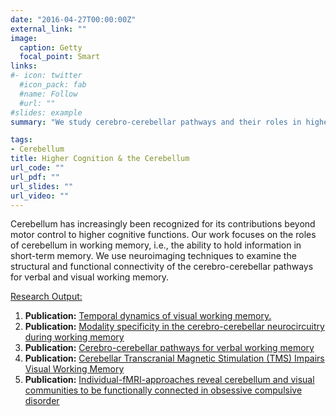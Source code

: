 ```yaml
---
date: "2016-04-27T00:00:00Z"
external_link: ""
image:
  caption: Getty
  focal_point: Smart
links:
#- icon: twitter
  #icon_pack: fab
  #name: Follow
  #url: ""
#slides: example
summary: "We study cerebro-cerebellar pathways and their roles in higher cognition."

tags:
- Cerebellum
title: Higher Cognition & the Cerebellum 
url_code: ""
url_pdf: ""
url_slides: ""
url_video: ""
---
```


Cerebellum has increasingly been recognized for its contributions beyond motor control to higher cognitive functions. Our work focuses on the roles of cerebellum in working memory, i.e., the ability to hold information in short-term memory. We use neuroimaging techniques to examine the structural and functional connectivity of the cerebro-cerebellar pathways for verbal and visual working memory.  

<u>Research Output:</u> 
1. <b>Publication:</b> [Temporal dynamics of visual working memory.](https://www.clinicalbrain.org/publication/2016_cerebellum-working-memory-dynamics/)
2. <b>Publication:</b> [Modality specificity in the cerebro-cerebellar neurocircuitry during working memory](https://www.clinicalbrain.org/publication/2016_cerebellum-working-memory-modality/)
3. <b>Publication:</b> [Cerebro-cerebellar pathways for verbal working memory](https://www.clinicalbrain.org/publication/2019_cerebellum-working-memory-pathways/)
4. <b>Publication:</b> [Cerebellar Transcranial Magnetic Stimulation (TMS) Impairs Visual Working Memory](https://www.clinicalbrain.org/publication/2022_cerebellar-tms/)
5. <b>Publication:</b> [Individual-fMRI-approaches reveal cerebellum and visual communities to be functionally connected in obsessive compulsive disorder](https://www.clinicalbrain.org/publication/2021_cerebellum-ocd/)

